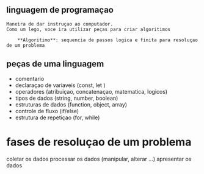 ## linguagem de programaçao

    Maneira de dar instruçao ao computador.
    Como um lego, voce ira utilizar peças para criar algoritimos 

        **Algoritimo**: sequencia de passos logica e finita para resoluçao de um problema 

## peças de uma linguagem 
- comentario 
- declaraçao de variaveis (const, let )
- operadores (atribuiçao, concatenaçao, matematica, logicos)
- tipos de dados (string, number, boolean)
- estruturas de dados (function, object, array)
- controle de fluxo (if/else)
- estrutura de repetiçao (for, while)

# fases de resoluçao de um problema 
coletar os dados 
processar os dados (manipular, alterar ...)
apresentar os dados 

